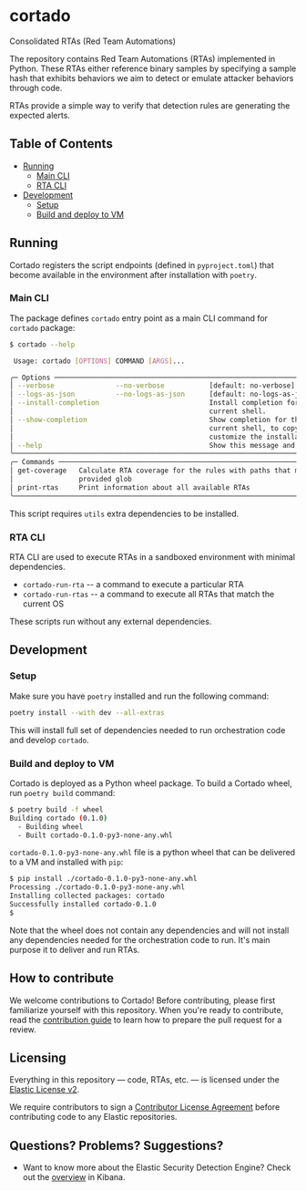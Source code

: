 # cortado
Consolidated RTAs (Red Team Automations)

The repository contains Red Team Automations (RTAs) implemented in Python. These RTAs either reference binary samples by
specifying a sample hash that exhibits behaviors we aim to detect or emulate attacker behaviors through code.

RTAs provide a simple way to verify that detection rules are generating the expected alerts.

## Table of Contents

- [Running](#running)
  - [Main CLI](#main-cli)
  - [RTA CLI](#rta-cli)
- [Development](#development)
  - [Setup](#setup)
  - [Build and deploy to VM](#build-and-deploy-to-vm)

## Running

Cortado registers the script endpoints (defined in `pyproject.toml`) that become available in the environment after
installation with `poetry`.

### Main CLI

The package defines `cortado` entry point as a main CLI command for `cortado` package:

```bash
$ cortado --help

 Usage: cortado [OPTIONS] COMMAND [ARGS]...

╭─ Options ─────────────────────────────────────────────────────────────────────╮
│ --verbose               --no-verbose           [default: no-verbose]          │
│ --logs-as-json          --no-logs-as-json      [default: no-logs-as-json]     │
│ --install-completion                           Install completion for the     │
│                                                current shell.                 │
│ --show-completion                              Show completion for the        │
│                                                current shell, to copy it or   │
│                                                customize the installation.    │
│ --help                                         Show this message and exit.    │
╰───────────────────────────────────────────────────────────────────────────────╯
╭─ Commands ────────────────────────────────────────────────────────────────────╮
│ get-coverage   Calculate RTA coverage for the rules with paths that match     │
│                provided glob                                                  │
│ print-rtas     Print information about all available RTAs                     │
╰───────────────────────────────────────────────────────────────────────────────╯
```

This script requires `utils` extra dependencies to be installed.

### RTA CLI

RTA CLI are used to execute RTAs in a sandboxed environment with minimal dependencies.

- `cortado-run-rta` -- a command to execute a particular RTA
- `cortado-run-rtas` -- a command to execute all RTAs that match the current OS

These scripts run without any external dependencies.

## Development

### Setup

Make sure you have `poetry` installed and run the following command:

```bash
poetry install --with dev --all-extras
```

This will install full set of dependencies needed to run orchestration code and develop `cortado`.

### Build and deploy to VM

Cortado is deployed as a Python wheel package. To build a Cortado wheel, run `poetry build` command:

```bash
$ poetry build -f wheel
Building cortado (0.1.0)
  - Building wheel
  - Built cortado-0.1.0-py3-none-any.whl
```

`cortado-0.1.0-py3-none-any.whl` file is a python wheel that can be delivered to a VM and installed with `pip`:

```bash
$ pip install ./cortado-0.1.0-py3-none-any.whl
Processing ./cortado-0.1.0-py3-none-any.whl
Installing collected packages: cortado
Successfully installed cortado-0.1.0
$
```

Note that the wheel does not contain any dependencies and will not install any dependencies needed for the orchestration
code to run. It's main purpose it to deliver and run RTAs.

## How to contribute

We welcome contributions to Cortado! Before contributing, please first familiarize yourself with this repository. When
you're ready to contribute, read the [contribution guide](CONTRIBUTING.md) to learn how to prepare the pull request for
a review.

## Licensing

Everything in this repository — code, RTAs, etc. — is licensed under the [Elastic License v2](LICENSE.txt).

We require contributors to sign a [Contributor License Agreement](https://www.elastic.co/contributor-agreement) before
contributing code to any Elastic repositories.

## Questions? Problems? Suggestions?

- Want to know more about the Elastic Security Detection Engine? Check out the
  [overview](https://www.elastic.co/guide/en/security/current/detection-engine-overview.html) in Kibana.
